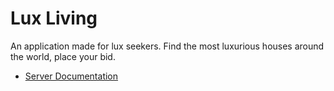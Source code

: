 # Lux Living
An application made for lux seekers. Find the most luxurious houses around the world, place your bid.
* [Server Documentation](https://github.com/PetarPetrov01/LuxLiving/tree/main/server#readme)

